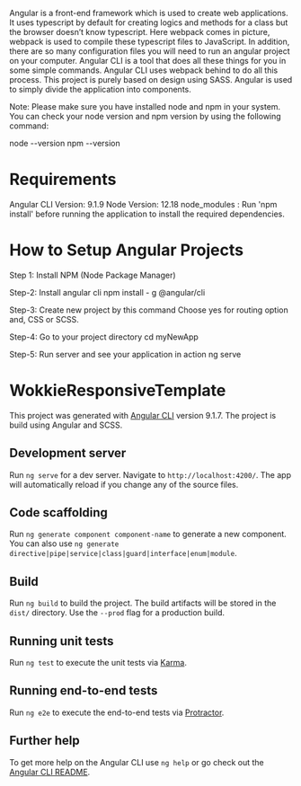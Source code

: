 Angular is a front-end framework which is used to create web applications. It uses typescript by default for creating logics and methods for a class but the browser doesn’t know typescript. Here webpack comes in picture, webpack is used to compile these typescript files to JavaScript. In addition, there are so many configuration files you will need to run an angular project on your computer.
Angular CLI is a tool that does all these things for you in some simple commands. Angular CLI uses webpack behind to do all this process.
This project is purely based on design using SASS. Angular is used to simply divide the application into components.

Note: Please make sure you have installed node and npm in your system. You can check your node version and npm version by using the following command:

node --version
npm --version

# Requirements

Angular CLI Version: 9.1.9
Node Version: 12.18
node_modules : Run 'npm install' before running the application to install the required dependencies.

# How to Setup Angular Projects

Step 1: Install NPM (Node Package Manager)

Step-2: Install angular cli
npm install - g @angular/cli

Step-3: Create new project by this command
Choose yes for routing option and, CSS or SCSS.

Step-4: Go to your project directory
cd myNewApp

Step-5: Run server and see your application in action
ng serve 

# WokkieResponsiveTemplate

This project was generated with [Angular CLI](https://github.com/angular/angular-cli) version 9.1.7. The project is build using Angular and SCSS.

## Development server

Run `ng serve` for a dev server. Navigate to `http://localhost:4200/`. The app will automatically reload if you change any of the source files.

## Code scaffolding

Run `ng generate component component-name` to generate a new component. You can also use `ng generate directive|pipe|service|class|guard|interface|enum|module`.

## Build

Run `ng build` to build the project. The build artifacts will be stored in the `dist/` directory. Use the `--prod` flag for a production build.

## Running unit tests

Run `ng test` to execute the unit tests via [Karma](https://karma-runner.github.io).

## Running end-to-end tests

Run `ng e2e` to execute the end-to-end tests via [Protractor](http://www.protractortest.org/).

## Further help

To get more help on the Angular CLI use `ng help` or go check out the [Angular CLI README](https://github.com/angular/angular-cli/blob/master/README.md).
